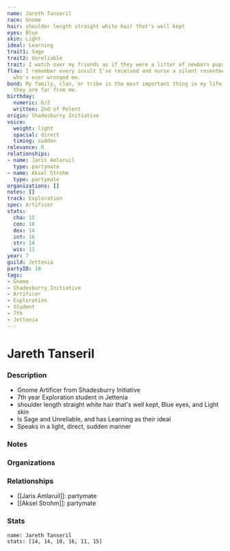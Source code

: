 ```yaml
---
name: Jareth Tanseril
race: Gnome
hair: shoulder length straight white hair that's well kept
eyes: Blue
skin: Light
ideal: Learning
trait1: Sage
trait2: Unreliable
trait: I watch over my friends as if they were a litter of newborn pups.
flaw: I remember every insult I've received and nurse a silent resentment toward anyone
  who's ever wronged me.
bond: My family, clan, or tribe is the most important thing in my life, even when
  they are far from me.
birthday:
  numeric: 6/2
  written: 2nd of Pelent
origin: Shadesburry Initiative
voice:
  weight: light
  spacial: direct
  timing: sudden
relevance: 0
relationships:
- name: Jaris Amlaruil
  type: partymate
- name: Aksel Strohm
  type: partymate
organizations: []
notes: []
track: Exploration
spec: Artificer
stats:
  cha: 15
  con: 10
  dex: 14
  int: 16
  str: 14
  wis: 11
year: 7
guild: Jettenia
partyID: 10
tags:
- Gnome
- Shadesburry_Initiative
- Artificer
- Exploration
- Student
- 7th
- Jettenia
---
```

# Jareth Tanseril
### Description
- Gnome Artificer from Shadesburry Initiative
- 7th year Exploration student in Jettenia
- shoulder length straight white hair that's well kept, Blue eyes, and Light skin
- Is Sage and Unreliable, and has Learning as their ideal
- Speaks in a light, direct, sudden manner

### Notes

### Organizations

### Relationships
- [[Jaris Amlaruil]]: partymate
- [[Aksel Strohm]]: partymate

### Stats
```statblock
name: Jareth Tanseril
stats: [14, 14, 10, 16, 11, 15]
```